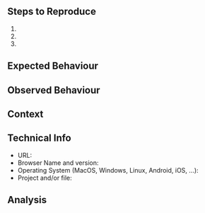 <!--

Note: If have a problem with your account, you can also contact the support team at info@eetlijst.nl

NEVER share personal information, such as email of password. These will be asked privately is neccesary.
-->


<!-- BUG REPORT TEMPLATE -->

## Steps to Reproduce
<!-- Describe the steps leading up to when / where you found the bug. -->
<!-- Screenshots may be helpful here. -->

1.
2.
3.

## Expected Behaviour
<!-- What should have happened when you completed the steps above? -->

## Observed Behaviour
<!-- What actually happened when you completed the steps above? -->
<!-- Screenshots may be helpful here. -->

## Context
<!-- How has this issue affected you? What were you trying to accomplish? -->

## Technical Info
<!-- Provide any technical details that may be applicable (or N/A if not applicable). -->

* URL:
* Browser Name and version:
* Operating System (MacOS, Windows, Linux, Android, iOS, ...):
* Project and/or file:

## Analysis
<!--- Optionally, document investigation of / suggest a fix for the bug, e.g. 'comes from this line / commit' -->
